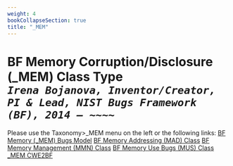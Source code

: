 ```yaml
---
weight: 4
bookCollapseSection: true
title: "_MEM"
---
```

<!-- !!! content is the same as the _index.md -->

# BF Memory Corruption/Disclosure (_MEM) Class Type <br/> _`Irena Bojanova, Inventor/Creator, PI & Lead, NIST Bugs Framework (BF), 2014 – ~~~~`_

Please use the Taxonomy>_MEM menu on the left or the following links:
[BF Memory (_MEM) Bugs Model](/BF/info/bf-classes/_mem/model/) 
[BF Memory Addressing (MAD) Class](/BF/info/bf-classes/_mem/mad/)
[BF Memory Management (MMN) Class](/BF/info/bf-classes/_mem/mmn/)
[BF Memory Use Bugs (MUS) Class](/BF/info/bf-classes/_mem/mus/)
[_MEM CWE2BF](/BF/info/bf-classes/_mem/cwe2bf)